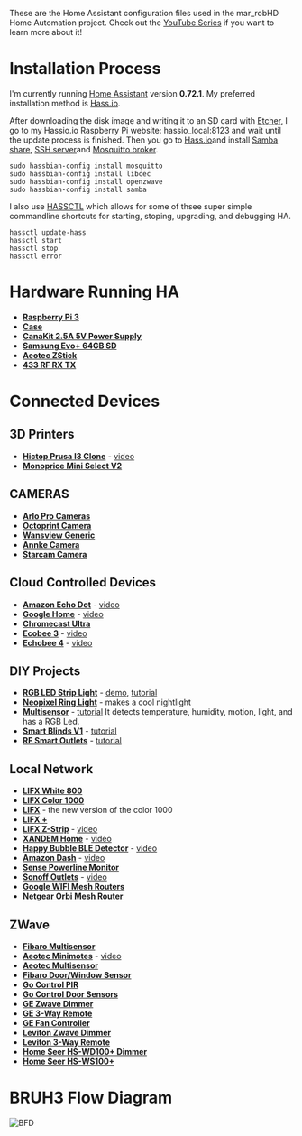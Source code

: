 These are the Home Assistant configuration files used in the mar_robHD Home Automation project. Check out the [YouTube Series]() if you want to learn more about it! 

# Installation Process
I'm currently running [Home Assistant](https://home-assistant.io) version __0.72.1__. My preferred installation method is [Hass.io](https://github.com/home-assistant/hassio-build/releases/).

After downloading the disk image and writing it to an SD card with [Etcher](https://etcher.io/), I go to my Hassio.io Raspberry Pi website: hassio_local:8123 and wait until the update process is finished. Then you go to [Hass.io](https://github.com/home-assistant/hassio-build/releases/)and install [Samba share](https://www.home-assistant.io/addons/samba/), [SSH server](https://www.home-assistant.io/addons/ssh/)and [Mosquitto broker](https://www.home-assistant.io/addons/mosquitto/).

```
sudo hassbian-config install mosquitto
sudo hassbian-config install libcec
sudo hassbian-config install openzwave
sudo hassbian-config install samba
```
I also use [HASSCTL](https://github.com/dale3h/hassctl) which allows for some of thsee super simple commandline shortcuts for starting, stoping, upgrading, and debugging HA. 

```
hassctl update-hass
hassctl start
hassctl stop
hassctl error
```

# Hardware Running HA
* __[Raspberry Pi 3](http://geni.us/raspberrypi3)__
* __[Case](http://geni.us/2rQEgy5)__
* __[CanaKit 2.5A 5V Power Supply](http://geni.us/2ABPd1D)__
* __[Samsung Evo+ 64GB SD](http://geni.us/PbZS2oD)__
* __[Aeotec ZStick](http://geni.us/N2ULv)__
* __[433 RF RX TX](http://amzn.to/2b5wOS1)__

# Connected Devices

## 3D Printers
* __[Hictop Prusa I3 Clone](http://geni.us/by2Su1)__ - [video](https://www.youtube.com/watch?v=PLRdMtZVQfQ)
* __[Monoprice Mini Select V2](http://geni.us/qHc5)__

## CAMERAS
* __[Arlo Pro Cameras](http://geni.us/R6KFBLt)__ 
* __[Octoprint Camera](http://geni.us/L9zmAA)__
* __[Wansview Generic](http://geni.us/rUXCpE)__
* __[Annke Camera](http://geni.us/pIzE)__
* __[Starcam Camera](http://geni.us/FiF0)__

## Cloud Controlled Devices
* __[Amazon Echo Dot](http://geni.us/8dUBWY)__ - [video](https://www.youtube.com/watch?v=i0uLVU4wnSg)
* __[Google Home](https://madeby.google.com/home/)__ - [video](https://www.youtube.com/watch?v=jznH57NVEgM)
* __[Chromecast Ultra](https://www.google.com/chromecast/tv/ultra/?utm_source=made_by_google&utm_campaign=chromecast_ultra&utm_medium=MS)__
* __[Ecobee 3](http://geni.us/Rwah6)__ - [video](https://www.youtube.com/watch?v=CEKISVYLWbY)
* __[Echobee 4](http://geni.us/f2gP)__ - [video](https://www.youtube.com/watch?v=CEKISVYLWbY)

## DIY Projects
* __[RGB LED Strip Light](https://github.com/bruhautomation/ESP-MQTT-JSON-Digital-LEDs)__ - [demo](https://www.youtube.com/watch?v=DQZ4x6Z3678), [tutorial](https://www.youtube.com/watch?v=9KI36GTgwuQ)
* __[Neopixel Ring Light](https://github.com/bruhautomation/ESP-MQTT-JSON-Digital-LEDs)__ - makes a cool nightlight
* __[Multisensor](https://github.com/bruhautomation/ESP-MQTT-JSON-Multisensor)__ - [tutorial](https://www.youtube.com/watch?v=jpjfVc-9IrQ) It detects temperature, humidity, motion, light, and has a RGB Led.
* __[Smart Blinds V1](http://www.bruhautomation.com/single-post/2016/07/25/The-Cheapest-DIY-WIFI-Automated-Blinds)__ - [tutorial](https://www.youtube.com/watch?v=8bcYB-0bctE)
* __[RF Smart Outlets](http://www.bruhautomation.com/single-post/2016/07/22/433-MHz-RF-Outlets-Version-3)__ - [tutorial](https://www.youtube.com/watch?v=5UUazFbK-Hg)

## Local Network
* __[LIFX White 800](http://geni.us/cMhe)__
* __[LIFX Color 1000](http://geni.us/kPqhQ6)__
* __[LIFX](http://geni.us/kZtRv)__ - the new version of the color 1000
* __[LIFX +](http://geni.us/x9ASfx)__
* __[LIFX Z-Strip](http://geni.us/QQxfJ)__ - [video](https://www.youtube.com/watch?v=jKj2uPEsSlw)
* __[XANDEM Home](http://xandem.com/xandem-home)__ - [video](https://www.youtube.com/watch?v=pXOEu4Pfh0Y)
* __[Happy Bubble BLE Detector](http://geni.us/S4PMXAv)__ - [video](https://www.youtube.com/watch?v=oBkahrDfUFE)
* __[Amazon Dash](http://geni.us/hFfDYuu)__ - [video](https://www.youtube.com/watch?v=qZpJ9W0wCks)
* __[Sense Powerline Monitor](https://sense.com/buy.html)__
* __[Sonoff Outlets](http://geni.us/Svsd)__ - [video](https://www.youtube.com/watch?v=-JxPWA-qxAk)
* __[Google WIFI Mesh Routers](http://geni.us/6BkbVI)__
* __[Netgear Orbi Mesh Router](http://geni.us/HKA1r)__

## ZWave
* __[Fibaro Multisensor](http://geni.us/jZlRt)__
* __[Aeotec Minimotes]( http://geni.us/CcT9zw7)__ - [video](https://www.youtube.com/watch?v=5Vc1Ift7ND8)
* __[Aeotec Multisensor](http://geni.us/5RdjJyA)__
* __[Fibaro Door/Window Sensor](http://geni.us/32voqoV)__
* __[Go Control PIR](http://geni.us/vAcKK)__
* __[Go Control Door Sensors](http://geni.us/vAcKK)__
* __[GE Zwave Dimmer](http://geni.us/3udaM)__
* __[GE 3-Way Remote](http://geni.us/AVBw1tC)__
* __[GE Fan Controller](http://geni.us/R8dl)__
* __[Leviton Zwave Dimmer](http://geni.us/EZEwt2)__
* __[Leviton 3-Way Remote](http://geni.us/EsFez)__
* __[Home Seer HS-WD100+ Dimmer](http://geni.us/BVfIa)__
* __[Home Seer HS-WS100+](http://geni.us/mOEA)__




# BRUH3 Flow Diagram 
![BFD](www/BFDv2.png)
